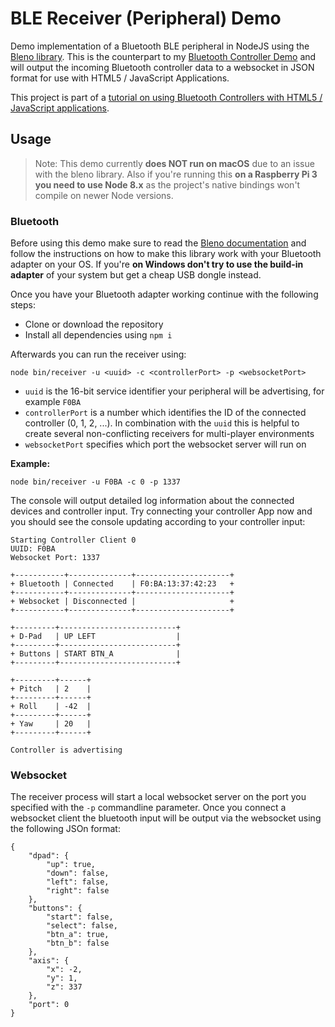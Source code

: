 # BLE Receiver (Peripheral) Demo
Demo implementation of a Bluetooth BLE peripheral in NodeJS using the [Bleno library](https://github.com/noble/bleno "Bleno library"). This is the counterpart to my [Bluetooth Controller Demo](https://github.com/andypotato/ble-controller-demo "Bluetooth Controller Demo") and will output the incoming Bluetooth controller data to a websocket in JSON format for use with HTML5 / JavaScript Applications.

This project is part of a [tutorial on using Bluetooth Controllers with HTML5 / JavaScript applications](https://medium.com/@andreas.schallwig/your-phone-as-bluetooth-controller-for-web-applications-81acfe53dd64 "tutorial on using Bluetooth Controllers with HTML5 / JavaScript applications").

## Usage

> Note: This demo currently **does NOT run on macOS** due to an issue with the bleno library. Also if you're running this **on a Raspberry Pi 3 you need to use Node 8.x** as the project's native bindings won't compile on newer Node versions.

### Bluetooth

Before using this demo make sure to read the [Bleno documentation](https://github.com/noble/bleno) and follow the instructions on how to make this library work with your Bluetooth adapter on your OS. If you're **on Windows don't try to use the build-in adapter** of your system but get a cheap USB dongle instead.

Once you have your Bluetooth adapter working continue with the following steps:

- Clone or download the repository
- Install all dependencies using `npm i`

Afterwards you can run the receiver using:
```
node bin/receiver -u <uuid> -c <controllerPort> -p <websocketPort>
```
- `uuid` is the 16-bit service identifier your peripheral will be  advertising, for example `F0BA`
- `controllerPort` is a number which identifies the ID of the connected controller (0, 1, 2, ...). In combination with the `uuid` this is helpful to create several non-conflicting receivers for multi-player environments
- `websocketPort` specifies which port the websocket server will run on

**Example:**
```
node bin/receiver -u F0BA -c 0 -p 1337
```
The console will output detailed log information about the connected devices and controller input. Try connecting your controller App now and you should see the console updating according to your controller input:

```
Starting Controller Client 0
UUID: F0BA
Websocket Port: 1337

+-----------+--------------+---------------------+
+ Bluetooth | Connected    | F0:BA:13:37:42:23   +
+-----------+--------------+---------------------+
+ Websocket | Disconnected |                     +
+-----------+--------------+---------------------+

+---------+--------------------------+
+ D-Pad   | UP LEFT                  |
+---------+--------------------------+
+ Buttons | START BTN_A              |
+---------+--------------------------+

+---------+------+
+ Pitch   | 2    |
+---------+------+
+ Roll    | -42  |
+---------+------+
+ Yaw     | 20   |
+---------+------+

Controller is advertising
```
### Websocket

The receiver process will start a local websocket server on the port you specified with the `-p` commandline parameter. Once you connect a websocket client the bluetooth input will be output via the websocket using the following JSOn format:

```
{
    "dpad": {
        "up": true,
        "down": false,
        "left": false,
        "right": false
    },
    "buttons": {
        "start": false,
        "select": false,
        "btn_a": true,
        "btn_b": false
    },
    "axis": {
        "x": -2,
        "y": 1,
        "z": 337
    },
    "port": 0
}
```

